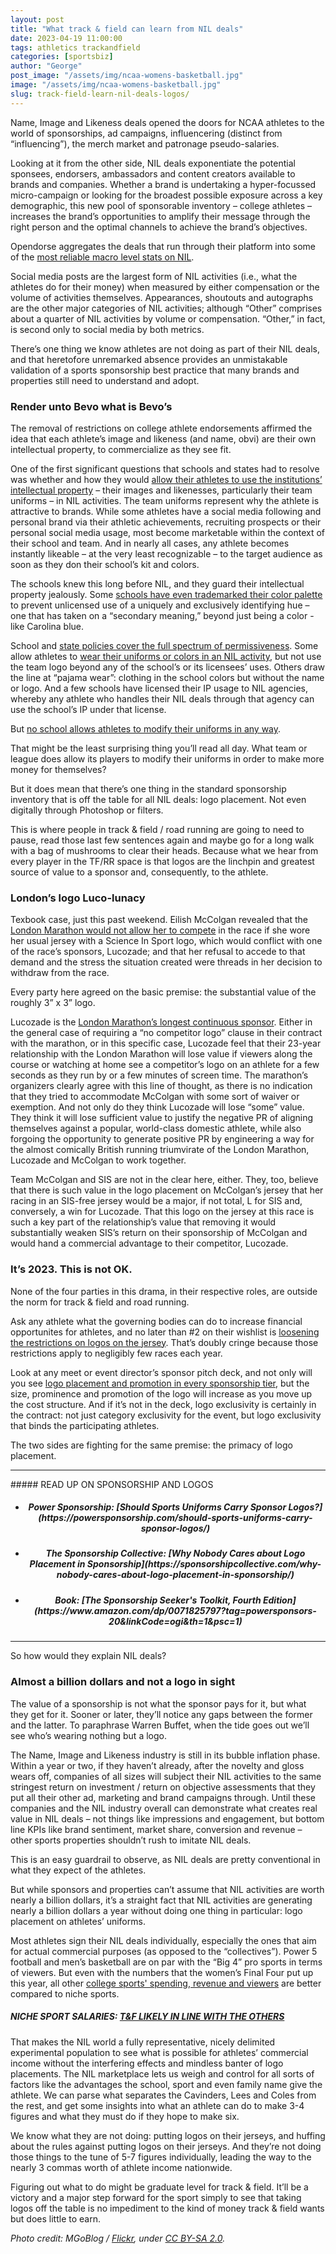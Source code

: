 ```yaml
---
layout: post
title: "What track & field can learn from NIL deals"
date: 2023-04-19 11:00:00
tags: athletics trackandfield
categories: [sportsbiz]
author: "George"
post_image: "/assets/img/ncaa-womens-basketball.jpg"
image: "/assets/img/ncaa-womens-basketball.jpg"
slug: track-field-learn-nil-deals-logos/
---
```

Name, Image and Likeness deals opened the doors for NCAA athletes to the world of sponsorships, ad campaigns, influencering (distinct from “influencing”), the merch market and patronage pseudo-salaries.

Looking at it from the other side, NIL deals exponentiate the potential sponsees, endorsers, ambassadors and content creators available to brands and companies. Whether a brand is undertaking a hyper-focussed micro-campaign or looking for the broadest possible exposure across a key demographic, this new pool of sponsorable inventory – college athletes – increases the brand’s opportunities to amplify their message through the right person and the optimal channels to achieve the brand’s objectives.

Opendorse aggregates the deals that run through their platform into some of the [most reliable macro level stats on NIL](https://biz.opendorse.com/nil-insights/). 

Social media posts are the largest form of NIL activities (i.e., what the athletes do for their money) when measured by either compensation or the volume of activities themselves. Appearances, shoutouts and autographs are the other major categories of NIL activities; although “Other” comprises about a quarter of NIL activities by volume or compensation. “Other,” in fact, is second only to social media by both metrics. 

There’s one thing we know athletes are not doing as part of their NIL deals, and that heretofore unremarked absence provides an unmistakable validation of a sports sponsorship best practice that many brands and properties still need to understand and adopt.

### Render unto Bevo what is Bevo’s

The removal of restrictions on college athlete endorsements affirmed the idea that each athlete’s image and likeness (and name, obvi) are their own intellectual property, to commercialize as they see fit. 

One of the first significant questions that schools and states had to resolve was whether and how they would [allow their athletes to use the institutions’ intellectual property](https://sportslitigationalert.com/use-of-school-colors-poses-yet-another-potential-legal-issue-on-nil-landscape/) – their images and likenesses, particularly their team uniforms – in NIL activities. The team uniforms represent why the athlete is attractive to brands. While some athletes have a social media following and personal brand via their athletic achievements, recruiting prospects or their personal social media usage, most become marketable within the context of their school and team. And in nearly all cases, any athlete becomes instantly likeable – at the very least recognizable – to the target audience as soon as they don their school’s kit and colors.

The schools knew this long before NIL, and they guard their intellectual property jealously. Some [schools have even trademarked their color palette](https://www.insidehighered.com/news/2008/12/01/newest-trademark-college-colors) to prevent unlicensed use of a uniquely and exclusively identifying hue – one that has taken on a “secondary meaning,” beyond just being a color - like Carolina blue. 

School and [state policies cover the full spectrum of permissiveness](https://www.on3.com/nil/news/oklahoma-legislature-sends-transformative-nil-bill-to-governor-kevin-stitt-ou-sooners-osu-cowboys/). Some allow athletes to [wear their uniforms or colors in an NIL activity](https://www.on3.com/news/uva-strikes-deal-to-allow-athletes-to-profit-off-nil-with-school-logos/), but not use the team logo beyond any of the school’s or its licensees’ uses. Others draw the line at “pajama wear”: clothing in the school colors but without the name or logo. And a few schools have licensed their IP usage to NIL agencies, whereby any athlete who handles their NIL deals through that agency can use the school’s IP under that license.

But [no school allows athletes to modify their uniforms in any way](https://biz.opendorse.com/blog/nil-compliance-reminders-for-2022/). 

That might be the least surprising thing you’ll read all day. What team or league does allow its players to modify their uniforms in order to make more money for themselves?

But it does mean that there’s one thing in the standard sponsorship inventory that is off the table for all NIL deals: logo placement. Not even digitally through Photoshop or filters.

This is where people in track & field / road running are going to need to pause, read those last few sentences again and maybe go for a long walk with a bag of mushrooms to clear their heads. Because what we hear from every player in the TF/RR space is that logos are the linchpin and greatest source of value to a sponsor and, consequently, to the athlete. 

### London’s logo Luco-lunacy

Texbook case, just this past weekend. Eilish McColgan revealed that the [London Marathon would not allow her to compete](https://twitter.com/EilishMccolgan/status/1649401370322124807) in the race if she wore her usual jersey with a Science In Sport logo, which would conflict with one of the race’s sponsors, Lucozade; and that her refusal to accede to that demand and the stress the situation created were threads in her decision to withdraw from the race. 

Every party here agreed on the basic premise: the substantial value of the roughly 3” x 3” logo. 

Lucozade is the [London Marathon’s longest continuous sponsor](https://www.tcslondonmarathon.com/news-and-media/latest-news/lucozade-sport-becomes-longest-standing-incumbent-partner). Either in the general case of requiring a “no competitor logo” clause in their contract with the marathon, or in this specific case, Lucozade feel that their 23-year relationship with the London Marathon will lose value if viewers along the course or watching at home see a competitor’s logo on an athlete for a few seconds as they run by or a few minutes of screen time. The marathon’s organizers clearly agree with this line of thought, as there is no indication that they tried to accommodate McColgan with some sort of waiver or exemption. And not only do they think Lucozade will lose “some” value. They think it will lose sufficient value to justify the negative PR of aligning themselves against a popular, world-class domestic athlete, while also forgoing the opportunity to generate positive PR by engineering a way for the almost comically British running triumvirate of the London Marathon, Lucozade and McColgan to work together.

Team McColgan and SIS are not in the clear here, either. They, too, believe that there is such value in the logo placement on McColgan’s jersey that her racing in an SIS-free jersey would be a major, if not total, L for SIS and, conversely, a win for Lucozade. That this logo on the jersey at this race is such a key part of the relationship’s value that removing it would substantially weaken SIS’s return on their sponsorship of McColgan and would hand a commercial advantage to their competitor, Lucozade.

### It’s 2023. This is not OK.

None of the four parties in this drama, in their respective roles, are outside the norm for track & field and road running. 

Ask any athlete what the governing bodies can do to increase financial opportunites for athletes, and no later than #2 on their wishlist is [loosening the restrictions on logos on the jersey](https://nalathletics.com/blog/2021/07/14/rule-40-track-and-field). That’s doubly cringe because those restrictions apply to negligibly few races each year. 

Look at any meet or event director’s sponsor pitch deck, and not only will you see [logo placement and promotion in every sponsorship tier](https://powersponsorship.com/increase-sponsorship-revenues-get-creative-benefits/), but the size, prominence and promotion of the logo will increase as you move up the cost structure. And if it’s not in the deck, logo exclusivity is certainly in the contract: not just category exclusivity for the event, but logo exclusivity that binds the participating athletes. 

The two sides are fighting for the same premise: the primacy of logo placement.

<hr/>
##### READ UP ON SPONSORSHIP AND LOGOS
<ul>
<span style="text-align:center"><li><h5>Power Sponsorship: [Should Sports Uniforms Carry Sponsor Logos?](https://powersponsorship.com/should-sports-uniforms-carry-sponsor-logos/)</h5></li></span>
<span style="text-align:center"><li><h5>The Sponsorship Collective: [Why Nobody Cares about Logo Placement in Sponsorship](https://sponsorshipcollective.com/why-nobody-cares-about-logo-placement-in-sponsorship/)</h5></li></span>
<span style="text-align:center"><li><h5>Book: [The Sponsorship Seeker's Toolkit, Fourth Edition](https://www.amazon.com/dp/0071825797?tag=powersponsors-20&linkCode=ogi&th=1&psc=1)</h5></li></span>
</ul>
<hr/>

So how would they explain NIL deals?

### Almost a billion dollars and not a logo in sight

The value of a sponsorship is not what the sponsor pays for it, but what they get for it. Sooner or later, they’ll notice any gaps between the former and the latter. To paraphrase Warren Buffet, when the tide goes out we’ll see who’s wearing nothing but a logo.

The Name, Image and Likeness industry is still in its bubble inflation phase. Within a year or two, if they haven’t already, after the novelty and gloss wears off, companies of all sizes will subject their NIL activities to the same stringest return on investment / return on objective assessments that they put all their other ad, marketing and brand campaigns through. Until these companies and the NIL industry overall can demonstrate what creates real value in NIL deals – not things like impressions and engagement, but bottom line KPIs like brand sentiment, market share, conversion and revenue – other sports properties shouldn’t rush to imitate NIL deals. 

This is an easy guardrail to observe, as NIL deals are pretty conventional in what they expect of the athletes.

But while sponsors and properties can’t assume that NIL activities are worth nearly a billion dollars, it’s a straight fact that NIL activities are generating nearly a billion dollars a year without doing one thing in particular: logo placement on athletes’ uniforms. 

Most athletes sign their NIL deals individually, especially the ones that aim for actual commercial purposes (as opposed to the “collectives”). Power 5 football and men’s basketball are on par with the “Big 4” pro sports in terms of viewers. But even with the numbers that the women’s Final Four put up this year, all other [college sports' spending, revenue and viewers](https://nalathletics.com/blog/2020/06/11/collegiate-spending-track-and-field-governing-bodies) are better compared to niche sports. 

##### NICHE SPORT SALARIES: [T&F LIKELY IN LINE WITH THE OTHERS](https://nalathletics.com/blog/2022/08/16/track-field-niche-sport-attendance-salaries)

That makes the NIL world a fully representative, nicely delimited experimental population to see what is possible for athletes’ commercial income without the interfering effects and mindless banter of logo placements. The NIL marketplace lets us weigh and control for all sorts of factors like the advantages the school, sport and even family name give the athlete. We can parse what separates the Cavinders, Lees and Coles from the rest, and get some insights into what an athlete can do to make 3-4 figures and what they must do if they hope to make six. 

We know what they are not doing: putting logos on their jerseys, and huffing about the rules against putting logos on their jerseys. And they’re not doing those things to the tune of 5-7 figures individually, leading the way to the nearly 3 commas worth of athlete income nationwide.
 
Figuring out what to do might be graduate level for track & field. It’ll be a victory and a major step forward for the sport simply to see that taking logos off the table is no impediment to the kind of money track & field wants but does little to earn. 

<em>Photo credit: MGoBlog / [Flickr](https://flic.kr/p/2n2ebX4), under [CC BY-SA 2.0](https://creativecommons.org/licenses/by-sa/2.0/).</em>

